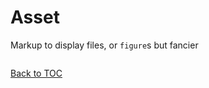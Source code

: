 
# Asset

Markup to display files, or `figure`s but fancier


```html

```

[Back to TOC](../../../readme.md)